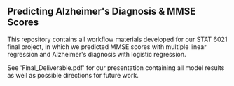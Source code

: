 ## Predicting Alzheimer's Diagnosis & MMSE Scores

This repository contains all workflow materials developed for our STAT 6021 final project, in which we predicted MMSE scores with multiple linear regression and Alzheimer's diagnosis with logistic regression. 

See 'Final_Deliverable.pdf' for our presentation containing all model results as well as possible directions for future work. 
